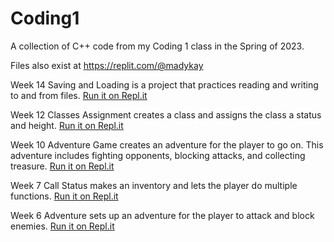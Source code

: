 # Coding1
A collection of C++ code from my Coding 1 class in the Spring of 2023. 

Files also exist at https://replit.com/@madykay

Week 14 Saving and Loading is a project that practices reading and writing to and from files. [Run it on Repl.it](https://replit.com/@madykay/Week14Coding1Assignment?v=1)

Week 12 Classes Assignment creates a class and assigns the class a status and height. [Run it on Repl.it](https://replit.com/@madykay/Classes-Assignment?v=1)

Week 10 Adventure Game creates an adventure for the player to go on. This adventure includes fighting opponents, blocking attacks, and collecting treasure. [Run it on Repl.it](https://replit.com/@madykay/Adventure-Pt2?v=1)

Week 7 Call Status makes an inventory and lets the player do multiple functions. [Run it on Repl.it](https://replit.com/@madykay/Coding1B-Week7B?v=1)

Week 6 Adventure sets up an adventure for the player to attack and block enemies. [Run it on Repl.it](https://replit.com/@madykay/Adventure?v=1)
